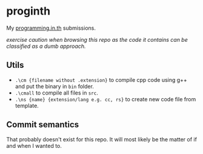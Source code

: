 # proginth

My [programming.in.th](https://programming.in.th) submissions.

*exercise caution when browsing this repo as the code it contains can be classified as a dumb approach.*

## Utils

- `.\cm {filename without .extension}` to compile cpp code using g++ and put the binary in `bin` folder.
- `.\cmall` to compile all files in `src`.
- `.\ns {name} {extension/lang e.g. cc, rs}` to create new code file from template.

## Commit semantics

That probably doesn't exist for this repo. It will most likely be the matter of if and when I wanted to.
